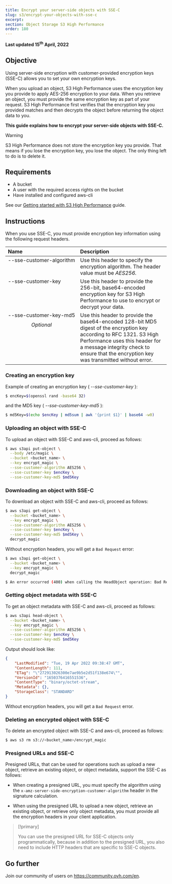 ```yaml
---
title: Encrypt your server-side objects with SSE-C
slug: s3/encrypt-your-objects-with-sse-c
excerpt:
section: Object Storage S3 High Performance
order: 180
---
```


<style>
td:nth-of-type(1) {
  vertical-align: top;
  white-space: nowrap;
}
.optional {
  font-style:italic;
  margin-top:10px;
  text-align:center;
}
</style>

**Last updated 15<sup>th</sup> April, 2022**

## Objective

Using server-side encryption with customer-provided encryption keys (SSE-C) allows you to set your own encryption keys.  

When you upload an object, S3 High Performance uses the encryption key you provide to apply AES-256 encryption to your data. When you retrieve an object, you must provide the same encryption key as part of your request. S3 High Performance first verifies that the encryption key you provided matches and then decrypts the object before returning the object data to you.

**This guide explains how to encrypt your server-side objects with SSE-C.**

> [!warning]
>
> S3 High Performance does not store the encryption key you provide. That means if you lose the encryption key, you lose the object. The only thing left to do is to delete it.
>

## Requirements

- A bucket
- A user with the required access rights on the bucket
- Have installed and configured aws-cli

See our [Getting started with S3 High Performance](https://docs.ovh.com/asia/en/storage/s3/getting-started-with-s3) guide.

## Instructions

When you use SSE-C, you must provide encryption key information using the following request headers.

| Name | Description |
|:-----|:------------|
| --sse​-customer-algorithm | Use this header to specify the encryption algorithm. The header value must be *AES256.* |
| --sse-customer-key | Use this header to provide the 256-bit, base64-encoded encryption key for S3 High Performance to use to encrypt or decrypt your data. |
| --sse​-customer-key-md5<p class="optional">Optional</p>| Use this header to provide the base64-encoded 128-bit MD5 digest of the encryption key according to RFC 1321. S3 High Performance uses this header for a message integrity check to ensure that the encryption key was transmitted without error. |

### Creating an encryption key

Example of creating an encryption key ( *--sse-customer-key* ):

```bash
$ encKey=$(openssl rand -base64 32)
```

and the MD5 key ( *--sse-customer-key-md5* ):

```bash
$ md5Key=$(echo $encKey | md5sum | awk '{print $1}' | base64 -w0)
```

### Uploading an object with SSE-C

To upload an object with SSE-C and aws-cli, proceed as follows:

```bash
$ aws s3api put-object \
  --body /etc/magic \
  --bucket <bucket_name> \
  --key encrypt_magic \
  --sse-customer-algorithm AES256 \
  --sse-customer-key $encKey \
  --sse-customer-key-md5 $md5Key
```

### Downloading an object with SSE-C

To download an object with SSE-C and aws-cli, proceed as follows:

```bash
$ aws s3api get-object \
  --bucket <bucket_name> \
  --key encrypt_magic \
  --sse-customer-algorithm AES256 \
  --sse-customer-key $encKey \
  --sse-customer-key-md5 $md5Key \
  decrypt_magic
```

Without encryption headers, you will get a `Bad Request` error:

```bash
$ aws s3api get-object \
  --bucket <bucket_name> \
  --key encrypt_magic \
  decrypt_magic

$ An error occurred (400) when calling the HeadObject operation: Bad Request
```

### Getting object metadata with SSE-C

To get an object metadata with SSE-C and aws-cli, proceed as follows:

```bash
$ aws s3api head-object \
  --bucket <bucket_name> \
  --key encrypt_magic \
  --sse-customer-algorithm AES256 \
  --sse-customer-key $encKey \
  --sse-customer-key-md5 $md5Key
```

Output should look like:

```json
{
    "LastModified": "Tue, 19 Apr 2022 09:38:47 GMT",
    "ContentLength": 111,
    "ETag": "\"272913026300e7ae9b5e2d51f138e674\"",
    "VersionId": "1650376416551536",
    "ContentType": "binary/octet-stream",
    "Metadata": {},
    "StorageClass": "STANDARD"
}
```

Without encryption headers, you will get a `Bad Request` error.

### Deleting an encrypted object with SSE-C

To delete an encrypted object with SSE-C and aws-cli, proceed as follows:

```bash
$ aws s3 rm s3://<bucket_name>/encrypt_magic
```

### Presigned URLs and SSE-C

Presigned URLs, that can be used for operations such as upload a new object, retrieve an existing object, or object metadata, support the SSE-C as follows:

- When creating a presigned URL, you must specify the algorithm using the `x-amz-server-side​-encryption​-customer-algorithm` header in the signature calculation.

- When using the presigned URL to upload a new object, retrieve an existing object, or retrieve only object metadata, you must provide all the encryption headers in your client application.

> [!primary]
>
> You can use the presigned URL for SSE-C objects only programmatically, because in addition to the presigned URL, you also need to include HTTP headers that are specific to SSE-C objects.
>

## Go further

Join our community of users on https://community.ovh.com/en.
